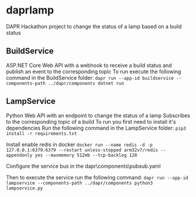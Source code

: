 # daprlamp
DAPR Hackathon project to change the status of a lamp based on a build status

## BuildService
ASP.NET Core Web API with a webhook to receive a build status and publish an event to the corresponding topic
To run execute the following command in the BuildService folder:
`dapr run --app-id buildservice --components-path ../dapr/components dotnet run`

## LampService
Python Web API with an endpoint to change the status of a lamp
Subscribes to the corresponding topic of a build
To run you first need to install it's dependencies
Run the following command in the LampService folder:
`pip3 install -r requirements.txt`

Install enable redis in docker
`docker run --name redis -d -p 127.0.0.1:6379:6379 --restart unless-stopped arm32v7/redis --appendonly yes --maxmemory 512mb --tcp-backlog 128`

Configure the service bus in the dapr\components\pubsub.yaml

Then to execute the service run the following command:
`dapr run --app-id lampservice --components-path ../dapr/components python3 lampservice.py`